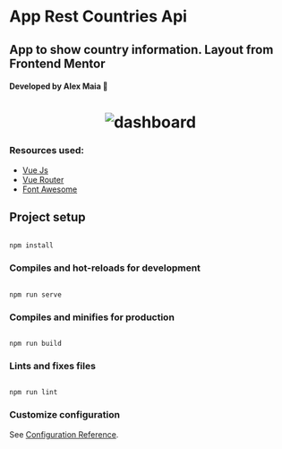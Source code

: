 # App Rest Countries Api

## App to show country information. Layout from Frontend Mentor

#### Developed by Alex Maia 🚀

<h1 align="center">  <img alt="dashboard" src="./assets/screenshots/screenshot.png"/> </h1>

### Resources used:

- [Vue Js](https://vuejs.org)
- [Vue Router](https://router.vuejs.org)
- [Font Awesome](https://fontawesome.com/)


## Project setup

```

npm install

```

  

### Compiles and hot-reloads for development

```

npm run serve

```

  

### Compiles and minifies for production
```

npm run build

```

### Lints and fixes files

```

npm run lint

```

### Customize configuration

See [Configuration Reference](https://cli.vuejs.org/config/).